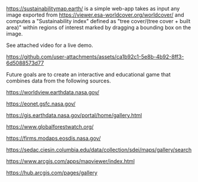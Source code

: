 https://sustainabilitymap.earth/ is a simple web-app takes as input any image exported from https://viewer.esa-worldcover.org/worldcover/ and computes a "Sustainability index" defined as "tree cover/(tree cover + built area)"  within regions of interest marked by dragging a bounding box on the image.

See attached video for a live demo.

https://github.com/user-attachments/assets/ca1b92c1-5e8b-4b92-8ff3-6d5088573d77

Future goals are to create an interactive and educational game that combines data from the following sources.

https://worldview.earthdata.nasa.gov/

https://eonet.gsfc.nasa.gov/

https://gis.earthdata.nasa.gov/portal/home/gallery.html

https://www.globalforestwatch.org/

https://firms.modaps.eosdis.nasa.gov/

https://sedac.ciesin.columbia.edu/data/collection/sdei/maps/gallery/search

https://www.arcgis.com/apps/mapviewer/index.html

https://hub.arcgis.com/pages/gallery

